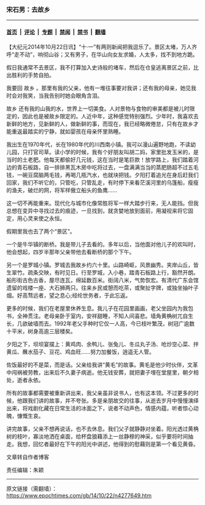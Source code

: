 ### 宋石男：去故乡

---

#### [首页](../../../..?n4277649) &nbsp;|&nbsp; [评论](../../../../../epoch-comment?n4277649) &nbsp;|&nbsp; [专题](../../../../../epoch-special?n4277649) &nbsp;|&nbsp; [禁闻](../../../../../epoch-news?n4277649) &nbsp;|&nbsp; [禁书](../../../../../books?n4277649) &nbsp;|&nbsp; [翻墙](https://github.com/gfw-breaker/nogfw/blob/master/README.md?n4277649)


<div class="post_content" id="artbody" itemprop="articleBody">
 <!-- article content begin -->
 <p>
  【大纪元2014年10月22日讯】“十‧一”有两则新闻把我逗乐了。景区太堵，万人齐呼“走不动”，响彻山谷；又有男子，在华山向女友求婚，人太多，找不到地方跪。
 </p>
 <p>
  假日我通常不去景区，我不打算加入史诗般的堵车，然后在仓皇逃离景区之前，比出胜利的手势自拍。
 </p>
 <p>
  我要回
  <ok href="https://www.epochtimes.com/gb/tag/%E6%95%85%E4%B9%A1.html">
   故乡
  </ok>
  。那里有我的父亲，他有一堆往事要对我讲；还有我的母亲，她见我时会对我笑，当我告别时她会眼角含泪。
 </p>
 <p>
  <ok href="https://www.epochtimes.com/gb/tag/%E6%95%85%E4%B9%A1.html">
   故乡
  </ok>
  还有我的山我的水，世界上一切美食。人对景物与食物的审美都是被儿时限定的，因此也是被故乡限定的。人近中年，这种感觉特别强烈。少年时，我喜欢去新鲜的地方，见新鲜的人，做新鲜的事，而现在，我已经略微倦怠，只有在故乡才能重返最踏实的宁静，就如婴孩在母亲怀里熟睡。
 </p>
 <p>
  我出生在1970年代，长在1980年代的川西南小镇。我可以漫山遍野地跑，不读幼儿园，只打官司草。读小学的时候，我有个好朋友叫胡二妈，家里批发玉米的，是当时的土老肥。他每天都偷好几元钱，这在当时是笔巨款！放学路上，我们踏着河边的青石板路，自一排排黑瓦木房中吃将过去，一盘满满当当的蒸肥肠超不过五毛钱，一碗豆腐脑两毛钱，再喝几瓶汽水，也就块把钱。夕阳打着追光在身后赶我们回家，我们不听它的，只管吃，只管乱走，有时停下来看茫溪河里的乌篷船，瘦瘦的渔夫，破烂的网，将军样傲立船头的鱼鹰……
 </p>
 <p>
  这一切不再能重来。现代化与城市化像常胜将军一样大踏步行来，无人能挡。但我总想在变异中寻找过去的痕迹，一旦找到，就贪婪地放到面前，用凝视来将它固定，用心灵来使之永恒。
 </p>
 <p>
  假期里我也去了两个“景区”。
 </p>
 <p>
  一个是牛华镇的断桥。我是带儿子去看的。多年以后，当他面对他儿子的欢叫时，他会想起，四岁半那年父亲带他去看断桥的那个下午。
 </p>
 <p>
  另一个是罗城小镇。罗城去我故乡约六十里。山路崎岖，风景幽秀。夹岸山丘，皆生翠竹。疏条交映，有时见日。行至罗城，入小巷，踏青石板路上行，豁然开朗。船形街古色古香，屋尽连瓦，绵延数百米。街阔八米，气势恢宏。有清代广东会馆遗留的戏楼一座、大石狮两只。往来乡民或憩而吃茶，或聚扯字牌，或独坐抽叶子烟。好高骛远者，望之息心;经纶世务者，于此忘返。
 </p>
 <p>
  更多的时候，我们在老屋里休养生息。我儿子在花园里画画，老父坐园内为我包书，全神贯注。老母亲卧于室内，安祥甜睡，不知人间喜悲。墙角黄桷树兀自生长，几欲破墙而去。1992年老父手种时它仅一人高，今已枝叶繁茂，树冠广逾数十平米，树身高逾三层楼矣。
 </p>
 <p>
  夕阳之下，坝坝宴摆上：黄鸡肉、余鸭儿、张兔儿、冬瓜丸子汤、呛炒空心菜、拌黄瓜、蘸水茄子、豆花、鸡血旺……努力加餐饭，逍遥无人管。
 </p>
 <p>
  佐饭最好的不是菜，而是话。父亲给我讲“黄毛”的故事。黄毛是他少时伙伴，文革中闯祸被劳教，出来后不久妻子病逝。他无钱安葬，就把妻子埋在堂屋里，朝夕相处，逝者永依。
 </p>
 <p>
  所有的故事都需要被重新讲出来，我父亲虽非说书人，也有这本领。不过更多的时候，他跟我们讲的故事，并不夸张。多是亲朋故交的往事，从逝去岁月中慢慢演绎出来，将戏剧化藏在日常生活的冰面之下，说者不动声色，情感内蕴，听者惊心动魄，慷慨生哀。
 </p>
 <p>
  讲完故事，父亲不想再说话，也不去休息。我们父子就静静对坐着。阳光透过黄桷树的枝叶，寡淡地洒在桌面，给杯盘狼藉添上一丝静穆的神采，似乎要将时间抽走。我想，回忆者最好在下午的阳光中讲述，他得到的慰藉则是第一个看见黄昏。
 </p>
 <p>
  文章转自作者博客
 </p>
 <p>
  责任编辑：朱颖
 </p>
 <!-- article content end -->
 <div id="below_article_ad">
 </div>
</div>


---

原文链接（需翻墙）：https://www.epochtimes.com/gb/14/10/22/n4277649.htm